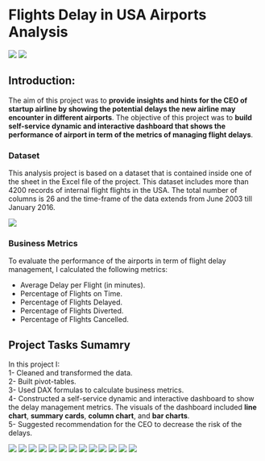 # Flights Delay in USA Airports Analysis
![](assets/Capture0.png.PNG)
![](Images/dashboard.PNG)
## Introduction:
The aim of this project was to __provide insights and hints for the CEO of startup airline by showing the potential delays the new airline may encounter in different airports__.
The objective of this project was to __build self-service dynamic and interactive dashboard that shows the performance of airport in term of the metrics of managing flight delays__.

### Dataset
This analysis project is based on a dataset that is contained inside one of the sheet in the Excel file of the project. This dataset includes more than 4200 records of internal flight flights in the USA. The total number of columns is 26 and the time-frame of the data extends from June 2003 till January 2016.

![](assets/datasource.PNG)
### Business Metrics
To evaluate the performance of the airports in term of flight delay management, I calculated the following metrics:
- Average Delay per Flight (in minutes).
- Percentage of Flights on Time.
- Percentage of Flights Delayed.
- Percentage of Flights Diverted.
- Percentage of Flights Cancelled.

## Project Tasks Sumamry
In this project I:
\
1- Cleaned and transformed the data.
\
2- Built pivot-tables.
\
3- Used DAX formulas to calculate business metrics.
\
4- Constructed a self-service dynamic and interactive dashboard to show the delay management metrics. The visuals of the dashboard included __line chart__, __summary cards__, __column chart__, and __bar charts__.
\
5- Suggested recommendation for the CEO to decrease the risk of the delays.

![](assets/Capture0.png)
![](assets/Capture1.PNG)
![](assets/Capture2.png)
![](assets/Capture3.png)
![](assets/Capture4.png)
![](assets/Capture5.png)
![](assets/Capture6.png)
![](assets/Capture7.png)
![](assets/Capture8.png)
![](assets/Capture9.png)
![](assets/Capture10.png)
![](assets/Capture11.png)
![](assets/Capture12.png)



